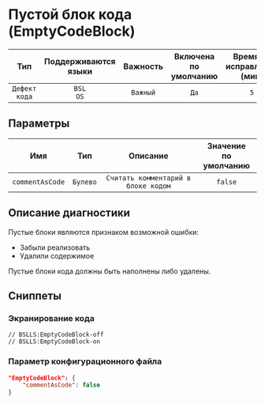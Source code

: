 # Пустой блок кода (EmptyCodeBlock)

|      Тип      |    Поддерживаются<br>языки    | Важность |    Включена<br>по умолчанию    |    Время на<br>исправление (мин)    |                Теги                 |
|:-------------:|:-----------------------------:|:--------:|:------------------------------:|:-----------------------------------:|:-----------------------------------:|
| `Дефект кода` |         `BSL`<br>`OS`         | `Важный` |              `Да`              |                 `5`                 |    `badpractice`<br>`suspicious`    |

## Параметры


|       Имя       |   Тип    |              Описание               |    Значение<br>по умолчанию    |
|:---------------:|:--------:|:-----------------------------------:|:------------------------------:|
| `commentAsCode` | `Булево` | `Считать комментарий в блоке кодом` |            `false`             |
<!-- Блоки выше заполняются автоматически, не трогать -->
## Описание диагностики

Пустые блоки являются признаком возможной ошибки:

- Забыли реализовать
- Удалили содержимое

Пустые блоки кода должны быть наполнены либо удалены.

## Сниппеты

<!-- Блоки ниже заполняются автоматически, не трогать -->
### Экранирование кода

```bsl
// BSLLS:EmptyCodeBlock-off
// BSLLS:EmptyCodeBlock-on
```

### Параметр конфигурационного файла

```json
"EmptyCodeBlock": {
    "commentAsCode": false
}
```
